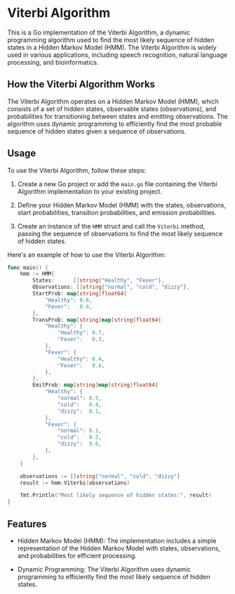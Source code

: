 # Viterbi Algorithm
This is a Go implementation of the Viterbi Algorithm, a dynamic programming algorithm used to find the most likely sequence of hidden states in a Hidden Markov Model (HMM). The Viterbi Algorithm is widely used in various applications, including speech recognition, natural language processing, and bioinformatics.

## How the Viterbi Algorithm Works

The Viterbi Algorithm operates on a Hidden Markov Model (HMM), which consists of a set of hidden states, observable states (observations), and probabilities for transitioning between states and emitting observations. The algorithm uses dynamic programming to efficiently find the most probable sequence of hidden states given a sequence of observations.

## Usage

To use the Viterbi Algorithm, follow these steps:

1. Create a new Go project or add the `main.go` file containing the Viterbi Algorithm implementation to your existing project.

2. Define your Hidden Markov Model (HMM) with the states, observations, start probabilities, transition probabilities, and emission probabilities.

3. Create an instance of the `HMM` struct and call the `Viterbi` method, passing the sequence of observations to find the most likely sequence of hidden states.

Here's an example of how to use the Viterbi Algorithm:

```go
func main() {
    hmm := HMM{
        States:      []string{"Healthy", "Fever"},
        Observations: []string{"normal", "cold", "dizzy"},
        StartProb: map[string]float64{
            "Healthy": 0.6,
            "Fever":   0.4,
        },
        TransProb: map[string]map[string]float64{
            "Healthy": {
                "Healthy": 0.7,
                "Fever":   0.3,
            },
            "Fever": {
                "Healthy": 0.4,
                "Fever":   0.6,
            },
        },
        EmitProb: map[string]map[string]float64{
            "Healthy": {
                "normal": 0.5,
                "cold":   0.4,
                "dizzy":  0.1,
            },
            "Fever": {
                "normal": 0.1,
                "cold":   0.3,
                "dizzy":  0.6,
            },
        },
    }

    observations := []string{"normal", "cold", "dizzy"}
    result := hmm.Viterbi(observations)

    fmt.Println("Most likely sequence of hidden states:", result)
}
```

## Features

- Hidden Markov Model (HMM): The implementation includes a simple representation of the Hidden Markov Model with states, observations, and probabilities for efficient processing.

- Dynamic Programming: The Viterbi Algorithm uses dynamic programming to efficiently find the most likely sequence of hidden states.
